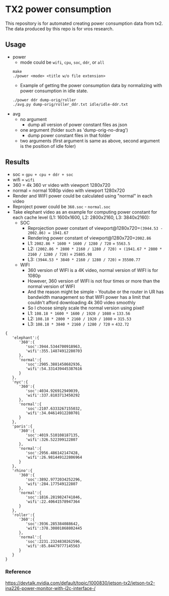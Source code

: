 # TX2 power consumption
This repository is for automated creating power consumption data from tx2. The
data produced by this repo is for vros research.

## Usage
- power
	- mode could be `wifi`, `cpu`, `soc`, `ddr`, or `all` 
	```
	make
	./power <mode> <title w/o file extension>
	```
	- Example of getting the power consumption data by normalizing with power
	  consumption in idle state.
	```
	./power ddr dump-orig/roller
	./avg.py dump-orig/roller_ddr.txt idle/idle-ddr.txt
	```
- avg
	- no argument
		- dump all version of power constant files as json
	- one argument (folder such as 'dump-orig-no-drag')
		- dump power constant files in that folder
	- two arguments (first argument is same as above, second argument is the
	  position of idle foler)

## Results
- soc = `gpu + cpu + ddr + soc`
- wifi = `wifi`
- 360 = 4k 360 vr video with viewport 1280x720
- normal = normal 1080p video with viewport 1280x720
- Render and WIFI power could be calculated using "normal" in each video
- Reproject power could be `360.soc` - `normal.soc`
- Take elephant video as an example for computing power constant for each cache
  level (L1: 1600x1600, L2: 2800x2160, L3: 3840x2160):
	- SOC
		- Reprojection power constant of viewport@1280x720=`(3944.53 - 2002.86)
		  = 1941.67`
		- Rendering power constant of viewport@1280x720=`2002.86`
		- L1: `2002.86 * 1600 * 1600 / 1280 / 720` = `5563.5`
		- L2: `(2002.86 * 2800 * 2160 / 1280 / 720) + (1941.67 * 2800 * 2160 /
		  1280 / 720)` = `25885.98`
		- L3: `(3944.53 * 3840 * 2160 / 1280 / 720)` = `35500.77`
	- WIFI
		- 360 version of WIFI is a 4K video, normal version of WIFI is for 1080p
		- However, 360 version of WIFI is not four times or more than the normal
		  version of WIFI
		- And the reason might be simple - Youtube or the router in UR has
		  bandwidth management so that WIFI power has a limit that couldn't
		  afford downloading 4k 360 video smoothly
		- So I choose simply scale the normal version using pixel!
		- L1: `108.18 * 1600 * 1600 / 1920 / 1080` = `133.56`
		- L2: `108.18 * 2800 * 2160 / 1920 / 1080` = `315.53`
		- L3: `108.18 * 3840 * 2160 / 1280 / 720` = `432.72`

```
{  
   'elephant':{  
      '360':{  
         'soc':3944.5344700918963,
         'wifi':355.14874912280703
      },
      'normal':{  
         'soc':2905.3881458682936,
         'wifi':54.331439445387616
      }
   },
   'nyc':{  
      '360':{  
         'soc':4034.926912949039,
         'wifi':337.8103713450292
      },
      'normal':{  
         'soc':2107.6333267155032,
         'wifi':34.04614912280701
      }
   },
   'paris':{  
      '360':{  
         'soc':4019.510108187135,
         'wifi':326.522399122807
      },
      'normal':{  
         'soc':2956.486142147428,
         'wifi':26.981449122806964
      }
   },
   'rhino':{  
      '360':{  
         'soc':3892.9772034252296,
         'wifi':284.177549122807
      },
      'normal':{  
         'soc':1816.2819824741846,
         'wifi':22.40641578947364
      }
   },
   'roller':{  
      '360':{  
         'soc':3936.285384088642,
         'wifi':378.30801868802445
      },
      'normal':{  
         'soc':2231.2324830262596,
         'wifi':85.84479777145563
      }
   }
}
```

### Reference
https://devtalk.nvidia.com/default/topic/1000830/jetson-tx2/jetson-tx2-ina226-power-monitor-with-i2c-interface-/
